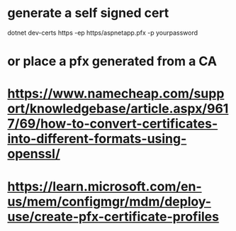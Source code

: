 
# generate a self signed cert 
dotnet dev-certs https -ep https/aspnetapp.pfx -p yourpassword

# or place a pfx generated from a CA 
# https://www.namecheap.com/support/knowledgebase/article.aspx/9617/69/how-to-convert-certificates-into-different-formats-using-openssl/
# https://learn.microsoft.com/en-us/mem/configmgr/mdm/deploy-use/create-pfx-certificate-profiles
